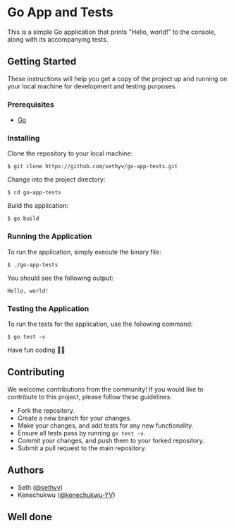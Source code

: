 # Go App and Tests

This is a simple Go application that prints "Hello, world!" to the console, along with its accompanying tests.

## Getting Started

These instructions will help you get a copy of the project up and running on your local machine for development and testing purposes.

### Prerequisites

- [Go](https://golang.org/dl/)

### Installing

Clone the repository to your local machine:

`$ git clone https://github.com/sethyv/go-app-tests.git`

Change into the project directory:

`$ cd go-app-tests`

Build the application:

`$ go build`

### Running the Application

To run the application, simply execute the binary file:

`$ ./go-app-tests`

You should see the following output:

`Hello, world!`

### Testing the Application

To run the tests for the application, use the following command:

`$ go test -v`

Have fun coding :rocket::rocket:

## Contributing

We welcome contributions from the community! If you would like to contribute to this project, please follow these guidelines:

- Fork the repository.
- Create a new branch for your changes.
- Make your changes, and add tests for any new functionality.
- Ensure all tests pass by running `go test -v`.
- Commit your changes, and push them to your forked repository.
- Submit a pull request to the main repository.

## Authors

- Seth ([@sethyv](https://github.com/sethyv))
- Kenechukwu ([@kenechukwu-YV](https://github.com/kenechukwu-YV))

## Well done
